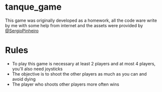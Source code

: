 # tanque_game

This game was originally developed as a homework, all the code ware write by me with some help from internet and the assets were provided by [@SergioPinheiro](https://github.com/SergioPinheiro)

# Rules

* To play this game is necessary at least 2 players and at most 4 players, you'll also need joysticks
* The objective is to shoot the other players as much as you can and avoid dying
* The player who shoots other players more often wins
